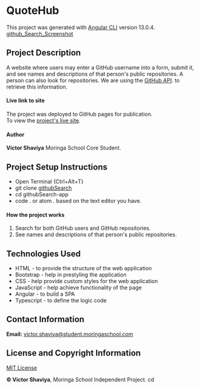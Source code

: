 # QuoteHub

This project was generated with [Angular CLI](https://github.com/angular/angular-cli) version 13.0.4.     
[github_Search_Screenshot](#)

## Project Description
A website where users may enter a GitHub username into a form, submit it, and see names and descriptions of that person's public repositories. A person can also look for repositories.
We are using the [GitHub API](https://developer.github.com/v3/). to retrieve this information. 

#### Live link to site
The project was deployed to GitHub pages for publication.     
To view the [project's live site](#).

#### Author
**Victor Shaviya**
Moringa School Core Student.

## Project Setup Instructions
- Open Terminal {Ctrl+Alt+T}     
- git clone [githubSearch](https://github.com/ShaviyaVictor/githubSearch)      
- cd githubSearch-app      
- code . or atom . based on the text editor you have.

#### How the project works
1. Search for both GitHub users and GitHub repositories.
2. See names and descriptions of that person's public repositories.

## Technologies Used
- HTML - to provide the structure of the web application
- Bootstrap - help in prestyling the application
- CSS - help provide custom styles for the web application
- JavaScript - help achieve functionality of the page
- Angular - to build a SPA
- Typescript - to define the logic code

## Contact Information
**Email:** [victor.shaviya@student.moringaschool.com](#)

## License and Copyright Information
[MIT License](https://github.com/ShaviyaVictor/githubSearch/blob/main/LICENSE)
   
  
**© Victor Shaviya**, Moringa School Independent Project.
cd 